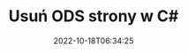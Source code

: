---
############################# Static ############################
layout: "auto-gen-merger"
date: 2022-10-18T06:34:25
draft: false
otherformats: odt one otp ott pdf pps ppsx ppt pptx rtf tex vdx vsdm vsdx vssm vssx

############################# Head ############################
head_title: "Usuń ODS strony w C#"
head_description: "Usuń lub usuń pojedynczą stronę lub zbiór stron z pliku ODS w C#, odwracając kolejność stron za pomocą interfejsu API łączenia dokumentów."

############################# Header ############################
title: "Usuń ODS strony w C#"
description: "Usuń strony ODS z kilkoma wierszami kodu .NET."
bg_image: "https://cms.admin.containerize.com/templates/aspose/App_Themes/V3/images/bg/header1.png"
bg_overlay: false
button:
    enable: true
    icon: "fas fa-arrow-down"
    label: "Pobierz darmową wersję próbną"
    link: "https://downloads.groupdocs.com/merger/net"

############################# SubMenu ############################
submenu:
    enable: true

    left:
        img_alt: "GroupDocs.Merger for .NET"
        image: "https://cms.admin.containerize.com/templates/groupdocs/images/product-logos/90x90-noborder/groupdocs-merger-net.png"
        product: "GroupDocs.Merger"
        platform: ".NET"

    middle:
        button:

            # button loop
            - link: "https://apireference.groupdocs.com/merger/net"
              text: "Dokumentacja API"

            # button loop
            - link: "https://github.com/groupdocs-merger"
              text: "Przykłady kodu"

            # button loop
            - link: "https://products.groupdocs.app/merger/family"
              text: "Prezentacje na żywo"

            # button loop
            - link: "https://purchase.groupdocs.com/pricing/merger/net"
              text: "cennik"

    right:
        link_download: "https://downloads.groupdocs.com/merger"
        link_learn: "https://docs.groupdocs.com/merger/net"
        link_buy: "https://purchase.groupdocs.com"

############################# About ############################
about:
    enable: true
    title: "Informacje o interfejsie API GroupDocs.Merger for .NET"
    content: |
        [GroupDocs.Merger for .NET](/pl/merger/net/) oferuje proste rozwiązanie do bezpiecznego łączenia i dzielenia między szeroką gamą formatów dokumentów, w tym PDF, Microsoft Office (Word, Excel, PowerPoint , OneNote), OpenDocument, HTML, obrazy i wiele innych w aplikacjach .NET. Dodając zaledwie kilka linijek kodu, wykonaj kilka operacji na dokumentach, takich jak przenoszenie, usuwanie, obracanie, zamiana, wyodrębnianie lub zmiana orientacji stron w dokumentach. Interfejs API scalania dokumentów obsługuje również podgląd stron dokumentu w postaci obrazu w celu analizy struktury dokumentu, formatowania i treści na stronie.
        
        GroupDocs.Merger API to właściwy wybór dla rozwiązań korporacyjnych, które wymagają funkcji usuwania stron plików. Te interfejsy API są dobrze obsługiwane we wszystkich głównych systemach operacyjnych i platformach, w tym .NET Framework, .NET Standard, .NET Core, Mono.

############################# Steps ############################
steps:
    enable: true
    title_left: "Usuń strony plików ODS w .NET"
    content_left: |
        [GroupDocs.Merger for .NET](/pl/merger/net/) ułatwia programistom C# usunięcie jednej lub kilku określonych stron w ODS plik, wykonując kilka prostych kroków.
        
        * Zainicjuj **RemoveOptions** numerami stron do usunięcia.
        * Utwórz nową instancję **Scalanie** i przekaż ścieżkę dokumentu źródłowego jako parametr konstruktora.
        * Wywołaj **RemovePages** i przekaż obiekt **RemoveOptions**.
        * Wywołaj **Zapisz** i określ ścieżkę do pliku, aby zapisać wynikowy dokument.

    title_right: "wymagania systemowe"
    content_right: |
        Interfejsy API GroupDocs.Merger for .NET są obsługiwane na wszystkich głównych platformach i systemach operacyjnych. Przed wykonaniem poniższego kodu upewnij się, że masz zainstalowane w systemie następujące wymagania wstępne.

        * Systemy operacyjne: Microsoft Windows, Linux, MacOS
        * Środowiska programistyczne: Visual Studio, Xamarin, MonoDevelop
        * Ramy: .NET Framework, .NET Standard, .NET Core, Mono
        * Pobierz najnowszą wersję GroupDocs.Merger for .NET z [NuGet](https://www.nuget.org/packages/groupdocs.merger)
         
    code: |
     {{% merger/additional-styles %}}
     {{< merger/code-merger title="Jak usunąć strony plików ODS za pomocą przykładowego kodu C#">}}

        ```csharp    
        // Usuń strony plików ODS za pomocą GroupDocs.Merger API
        // Zainicjuj klasę RemoveOptions z wybranymi numerami stron
        RemoveOptions removeOptions = new RemoveOptions(new int[] { 3, 6 });

        // Utwórz wystąpienie połączenia z wejściowym dokumentem ODS
        using (Merger merger = new Merger("input.ods"))
          {
            // Wywołaj metodę RemovePages i przekaż do niej obiekt RemoveOptions
            merger.RemovePages(removeOptions);
    
            // Wywołaj metodę Save i podaj żądaną ścieżkę pliku, aby zapisać dokument wyjściowy
            merger.Save("output.ods");
          }
        ```
     {{< /merger/code-merger >}}

############################# Demos ############################
demos:
    enable: true
    title: "Prezentacje na żywo — usuń ODS strony online"
    content: |
       Usuń strony plików ODS już teraz, odwiedzając witrynę [GroupDocs.Merger Live Demos](https://products.groupdocs.app/splitter/remove-pages/ods).
       Demo na żywo ma następujące zalety.
        
############################# About Formats ############################
about_formats:
    enable: true

############################# More Formats ############################
more_formats:
    enable: true
    title: "Usuń strony z innych formatów dokumentów"
    content: |
        .NET łączy i dzieli interfejs API dla formatów plików i obrazów. Usuń niektóre z popularnych formatów plików, jak podano poniżej.

############################# Back to top ###############################
back_to_top:
    enable: true
---